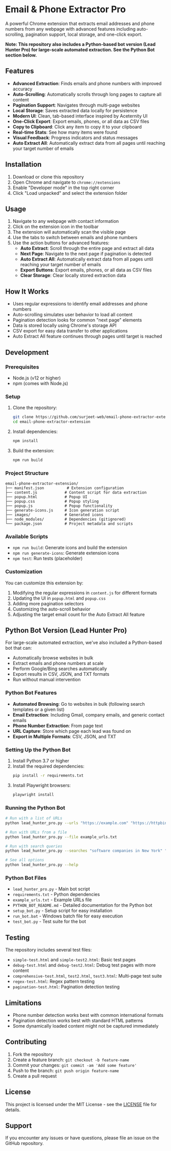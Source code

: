 # Email & Phone Extractor Pro

A powerful Chrome extension that extracts email addresses and phone numbers from any webpage with advanced features including auto-scrolling, pagination support, local storage, and one-click export.

**Note: This repository also includes a Python-based bot version (Lead Hunter Pro) for large-scale automated extraction. See the Python Bot section below.**

## Features

- **Advanced Extraction**: Finds emails and phone numbers with improved accuracy
- **Auto-Scrolling**: Automatically scrolls through long pages to capture all content
- **Pagination Support**: Navigates through multi-page websites
- **Local Storage**: Saves extracted data locally for persistence
- **Modern UI**: Clean, tab-based interface inspired by Aceternity UI
- **One-Click Export**: Export emails, phones, or all data as CSV files
- **Copy to Clipboard**: Click any item to copy it to your clipboard
- **Real-time Stats**: See how many items were found
- **Visual Feedback**: Progress indicators and status messages
- **Auto Extract All**: Automatically extract data from all pages until reaching your target number of emails

## Installation

1. Download or clone this repository
2. Open Chrome and navigate to `chrome://extensions`
3. Enable "Developer mode" in the top right corner
4. Click "Load unpacked" and select the extension folder

## Usage

1. Navigate to any webpage with contact information
2. Click on the extension icon in the toolbar
3. The extension will automatically scan the visible page
4. Use the tabs to switch between emails and phone numbers
5. Use the action buttons for advanced features:
   - **Auto Extract**: Scroll through the entire page and extract all data
   - **Next Page**: Navigate to the next page if pagination is detected
   - **Auto Extract All**: Automatically extract data from all pages until reaching your target number of emails
   - **Export Buttons**: Export emails, phones, or all data as CSV files
   - **Clear Storage**: Clear locally stored extraction data

## How It Works

- Uses regular expressions to identify email addresses and phone numbers
- Auto-scrolling simulates user behavior to load all content
- Pagination detection looks for common "next page" elements
- Data is stored locally using Chrome's storage API
- CSV export for easy data transfer to other applications
- Auto Extract All feature continues through pages until target is reached

## Development

### Prerequisites

- Node.js (v12 or higher)
- npm (comes with Node.js)

### Setup

1. Clone the repository:
   ```bash
   git clone https://github.com/surjeet-web/email-phone-extractor-extension.git
   cd email-phone-extractor-extension
   ```

2. Install dependencies:
   ```bash
   npm install
   ```

3. Build the extension:
   ```bash
   npm run build
   ```

### Project Structure

```
email-phone-extractor-extension/
├── manifest.json          # Extension configuration
├── content.js            # Content script for data extraction
├── popup.html            # Popup UI
├── popup.css             # Popup styling
├── popup.js              # Popup functionality
├── generate-icons.js     # Icon generation script
├── images/               # Generated icons
├── node_modules/         # Dependencies (gitignored)
└── package.json          # Project metadata and scripts
```

### Available Scripts

- `npm run build`: Generate icons and build the extension
- `npm run generate-icons`: Generate extension icons
- `npm test`: Run tests (placeholder)

### Customization

You can customize this extension by:
1. Modifying the regular expressions in `content.js` for different formats
2. Updating the UI in `popup.html` and `popup.css`
3. Adding more pagination selectors
4. Customizing the auto-scroll behavior
5. Adjusting the target email count for the Auto Extract All feature

## Python Bot Version (Lead Hunter Pro)

For large-scale automated extraction, we've also included a Python-based bot that can:

- Automatically browse websites in bulk
- Extract emails and phone numbers at scale
- Perform Google/Bing searches automatically
- Export results in CSV, JSON, and TXT formats
- Run without manual intervention

### Python Bot Features

- **Automated Browsing**: Go to websites in bulk (following search templates or a given list)
- **Email Extraction**: Including Gmail, company emails, and generic contact emails
- **Phone Number Extraction**: From page text
- **URL Capture**: Store which page each lead was found on
- **Export in Multiple Formats**: CSV, JSON, and TXT

### Setting Up the Python Bot

1. Install Python 3.7 or higher
2. Install the required dependencies:
   ```bash
   pip install -r requirements.txt
   ```
3. Install Playwright browsers:
   ```bash
   playwright install
   ```

### Running the Python Bot

```bash
# Run with a list of URLs
python lead_hunter_pro.py --urls "https://example.com" "https://httpbin.org/html"

# Run with URLs from a file
python lead_hunter_pro.py --file example_urls.txt

# Run with search queries
python lead_hunter_pro.py --searches "software companies in New York" "marketing agencies London"

# See all options
python lead_hunter_pro.py --help
```

### Python Bot Files

- `lead_hunter_pro.py` - Main bot script
- `requirements.txt` - Python dependencies
- `example_urls.txt` - Example URLs file
- `PYTHON_BOT_README.md` - Detailed documentation for the Python bot
- `setup_bot.py` - Setup script for easy installation
- `run_bot.bat` - Windows batch file for easy execution
- `test_bot.py` - Test suite for the bot

## Testing

The repository includes several test files:
- `simple-test.html` and `simple-test2.html`: Basic test pages
- `debug-test.html` and `debug-test2.html`: Debug test pages with more content
- `comprehensive-test.html`, `test2.html`, `test3.html`: Multi-page test suite
- `regex-test.html`: Regex pattern testing
- `pagination-test.html`: Pagination detection testing

## Limitations

- Phone number detection works best with common international formats
- Pagination detection works best with standard HTML patterns
- Some dynamically loaded content might not be captured immediately

## Contributing

1. Fork the repository
2. Create a feature branch: `git checkout -b feature-name`
3. Commit your changes: `git commit -am 'Add some feature'`
4. Push to the branch: `git push origin feature-name`
5. Create a pull request

## License

This project is licensed under the MIT License - see the [LICENSE](LICENSE) file for details.

## Support

If you encounter any issues or have questions, please file an issue on the GitHub repository.